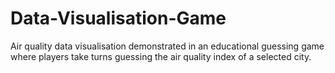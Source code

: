 # Data-Visualisation-Game

Air quality data visualisation demonstrated in an educational guessing game where players take turns guessing the air quality index of a selected city. 
